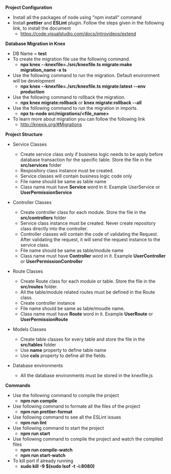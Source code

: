 **Project Configuration**

- Install all the packages of node using "npm install" command
- Install **prettier** and **ESLint** plugin. Follow the steps given in the following link, to install the document
  - https://code.visualstudio.com/docs/introvideos/extend

**Database Migration in Knex**

- DB Name = **test**
- To create the migration file use the following command.
  - **npx knex --knexfile=./src/knexfile.ts migrate:make migration_name -x ts**
- Use the following command to run the migration. Default environment will be development
  - **npx knex --knexfile=./src/knexfile.ts migrate:latest --env production**
- Use the following command to rollback the migration.
  - **npx knex migrate:rollback** or **knex migrate:rollback --all**
- Use the following command to run the migration in imports.
  - **npx ts-node src/migrations/<file_name>**
- To learn more about migration you can follow the following link
  - http://knexjs.org/#Migrations

**Project Structure**

- Service Classes

  - Create service class only if business logic needs to be apply before database transaction for the specific table. Store the file in the **src/services** folder
  - Respository class instance must be created.
  - Service classes will contain business logic code only
  - File name should be same as table name
  - Class name must have **Service** word in it. Example UserService or **UserPermissionService**

- Controller Classes

  - Create controller class for each module. Store the file in the **src/controllers** folder
  - Service class instance must be created. Never create repository class directly into the controller.
  - Controller classes will contain the code of validating the Request. After validating the request, it will send the request instance to the service class.
  - File name should be same as table/module name
  - Class name must have **Controller** word in it. Example **UserController** or **UserPermissionController**

- Route Classes

  - Create Route class for each module or table. Store the file in the **src/routes** folder.
  - All the table/module related routes must be defined in the Route class.
  - Create controller instance
  - File name should be same as table/moudle name.
  - Class name must have **Route** word in it. Example **UserRoute** or **UserPermissionRoute**

- Models Classes

  - Create table classes for every table and store the file in the **src/tables** folder
  - Use **name** property to define table name
  - Use **cols** property to define all the fields.

- Database environments
  - All the database environments must be stored in the knexfile.js

**Commands**

- Use the following command to compile the project
  - **npm run compile**
- Use following command to formate all the files of the project
  - **npm run prettier-format**
- Use following command to see all the ESLint issues
  - **npm run lint**
- Use following command to start the project
  - **npm run start**
- Use following command to compile the project and watch the compiled files
  - **npm run compile-watch**
  - **npm run start-watch**
- To kill port if already running
  - **sudo kill -9 $(sudo lsof -t -i:8080)**
